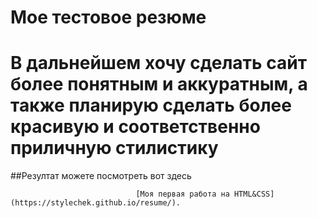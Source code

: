 # Мое тестовое резюме

# В дальнейшем хочу сделать сайт более понятным и аккуратным, а также планирую сделать более красивую и соответственно приличную стилистику 

##Резултат можете посмотреть вот здесь 
                                
                                [Моя первая работа на HTML&CSS](https://stylechek.github.io/resume/).
